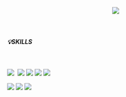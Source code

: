 
<!--
**louisluzet/louisluzet** is a ✨ _special_ ✨ repository because its `README.md` (this file) appears on your GitHub profile.

Here are some ideas to get you started:

- 🔭 I’m currently working on ...
- 🌱 I’m currently learning ...
- 👯 I’m looking to collaborate on ...
- 🤔 I’m looking for help with ...
- 💬 Ask me about ...
- 📫 How to reach me: ...
- 😄 Pronouns: ...
- ⚡ Fun fact: ...
-->
<div>
  <header><img src="https://capsule-render.vercel.app/api?type=wave&color=auto&text=%20SEOJIHO%20%20&height=150&fontSize=70"></header>



<div>
  <h5>💡SKILLS</h5>
  <br>
  <P>
     <img src="https://img.shields.io/badge/Python-3766AB?style=flat-square&logo=Python&logoColor=white"/></a>&nbsp 
     <img src="https://img.shields.io/badge/C-A8B9CC?style=flat-square&logo=C&logoColor=white"/>
     <img src="https://img.shields.io/badge/Java-007396?style=flat-square&logo=Java&logoColor=white"/>
     <img src="https://img.shields.io/badge/JavaScript-F7DF1E?style=flat-square&logo=JavaScript&logoColor=white"/>
     <img src="https://img.shields.io/badge/TypeScript-3178C6?style=flat-square&logo=TypeScript&logoColor=white"/>
  </P>
  <P>
     <img src="https://img.shields.io/badge/Angular-DD0031?style=flat-square&logo=Angular&logoColor=white"/>
     <img src="https://img.shields.io/badge/React-61DAFB?style=flat-square&logo=React&logoColor=white"/>
     <img src="https://img.shields.io/badge/Node.js-339933?style=flat-square&logo=Node.js&logoColor=white"/>
  </P>

</div>
<!-- <footer>
  <img src="https://capsule-render.vercel.app/api?type=waving&color=auto&height=200&section=footer">
</footer> -->
</div>

